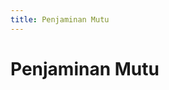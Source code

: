 ```yaml
---
title: Penjaminan Mutu
---
```


# Penjaminan Mutu

<!--@include: ../penilaian/64-67.md-->

<!--@include: ../panduan/iv.md-->
